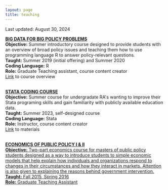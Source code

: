 ```yaml
---
layout: page
title: teaching
---
```


Last updated: August 30, 2024

<u>**BIG DATA FOR BIG POLICY PROBLEMS**</u> <br>
**Objective:** Summer introductory course designed to provide students with an overview of broad policy issues and teaching them how to use programming language R to answer policy-relevant questions. <br> 
**Taught:** Summer 2019 (initial offering) and Summer 2020 <br>
**Coding Language:** R <br>
**Role:** Graduate Teaching assistant, course content creator <br> 
[Link](https://ecornell.cornell.edu/certificates/data-science-analytics/big-data-for-big-policy-problems/) to course overview <br> <br>

**<u>STATA CODING COURSE</u>** <br>
**Objective:** Summer course for undergradate RA's wanting to improve their Stata programing skills and gain familiarity with publicly available education data.  <br>
**Taught:** Summer 2023, self-designed course <br>
**Coding Language:** Stata <br>
**Role:** Instructor, course content creator <br> 
[Link](https://github.com/kcsadow/Stata-Coding-Class) to materials <br> <br>

**<u>ECONOMICS OF PUBLIC POLICY I & II<u/>** <br>
**Objective:** Two-part economics course for masters of public policy students designed as a way to introduce students to simple economic models that help explain how individuals and organizations respond to changes in their circumstances and how they interact in markets. Attention is also given to explaining the reasons behind government intervention. <br> 
**Taught:** Fall 2015, Spring 2016 <br>
**Role:** Graduate Teaching Assistant <br> <br> 
